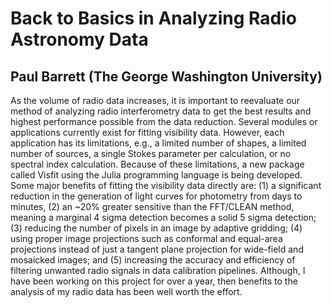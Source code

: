 # Back to Basics in Analyzing Radio Astronomy Data
## Paul Barrett (The George Washington University)

As the volume of radio data increases, it is important to reevaluate our method of analyzing radio interferometry data to get the best results and highest performance possible from the data reduction. Several modules or applications currently exist for fitting visibility data. However, each application has its limitations, e.g., a limited number of shapes, a limited number of sources, a single Stokes parameter per calculation, or no spectral index calculation. Because of these limitations, a new package called Visfit using the Julia programming language is being developed. Some major benefits of fitting the visibility data directly are: (1) a significant reduction in the generation of light curves for photometry from days to minutes, (2) an ~20% greater sensitive than the FFT/CLEAN method, meaning a marginal 4 sigma detection becomes a solid 5 sigma detection; (3) reducing the number of pixels in an image by adaptive gridding; (4) using proper image projections such as conformal and equal-area projections instead of just a tangent plane projection for wide-field and mosaicked images; and (5) increasing the accuracy and efficiency of filtering unwanted radio signals in data calibration pipelines. Although, I have been working on this project for over a year, then benefits to the analysis of my radio data has been well worth the effort.
